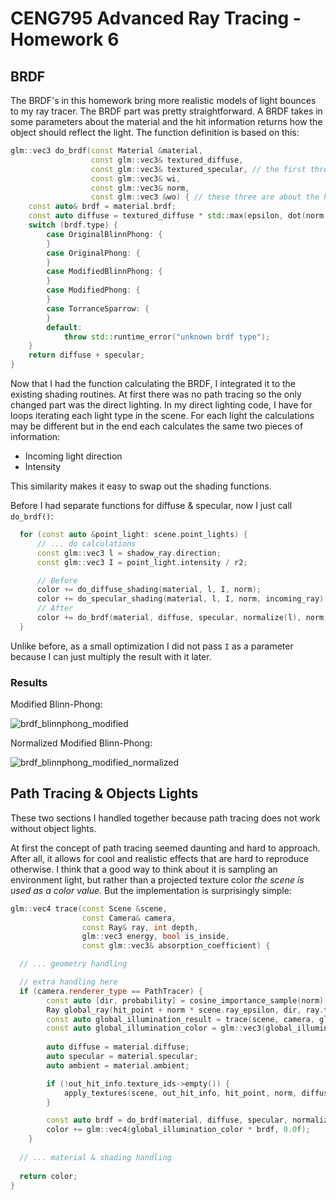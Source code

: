 # CENG795 Advanced Ray Tracing - Homework 6

## BRDF

The BRDF's in this homework bring more realistic models of light bounces to my ray tracer. The BRDF part was pretty straightforward.
A BRDF takes in some parameters about the material and the hit information returns how the object should reflect the light.
The function definition is based on this:

```cpp
glm::vec3 do_brdf(const Material &material,
                  const glm::vec3& textured_diffuse,
                  const glm::vec3& textured_specular, // the first three parameters are about the object itself
                  const glm::vec3& wi,
                  const glm::vec3& norm,
                  const glm::vec3 &wo) { // these three are about the hit situation
    const auto& brdf = material.brdf;
    const auto diffuse = textured_diffuse * std::max(epsilon, dot(norm, wi)); // the diffuse is the same regardless of the brdf type
    switch (brdf.type) {
        case OriginalBlinnPhong: {
        }
        case OriginalPhong: {
        }
        case ModifiedBlinnPhong: {
        }
        case ModifiedPhong: {
        }
        case TorranceSparrow: {
        }
        default:
            throw std::runtime_error("unknown brdf type");
    }
    return diffuse + specular;
}
```

Now that I had the function calculating the BRDF, I integrated it to the existing shading routines. At first there was no path tracing so the only changed part was the direct lighting.
In my direct lighting code, I have for loops iterating each light type in the scene. For each light the calculations may be different but in the end each calculates the same two pieces of information:

- Incoming light direction
- Intensity

This similarity makes it easy to swap out the shading functions.

Before I had separate functions for diffuse & specular, now I just call `do_brdf()`:

```cpp
  for (const auto &point_light: scene.point_lights) {
      // ... do calculations
      const glm::vec3 l = shadow_ray.direction;
      const glm::vec3 I = point_light.intensity / r2;

      // Before
      color += do_diffuse_shading(material, l, I, norm);
      color += do_specular_shading(material, l, I, norm, incoming_ray);
      // After
      color += do_brdf(material, diffuse, specular, normalize(l), norm, -normalize(incoming_ray.direction)) * I;
  }
```

Unlike before, as a small optimization I did not pass `I` as a parameter because I can just multiply the result with it later.

### Results

Modified Blinn-Phong:

![brdf_blinnphong_modified](https://github.com/user-attachments/assets/6f9df9c0-61d8-471c-a77d-09634d67bfd9)

Normalized Modified Blinn-Phong:

![brdf_blinnphong_modified_normalized](https://github.com/user-attachments/assets/21ac92fb-6bcf-4ba3-bcf5-005c8fdea79c)

## Path Tracing & Objects Lights

These two sections I handled together because path tracing does not work without object lights.

At first the concept of path tracing seemed daunting and hard to approach. After all, it allows for cool and realistic effects that are hard to reproduce otherwise.
I think that a good way to think about it is sampling an environment light, but rather than a projected texture color *the scene is used as a color value.*
But the implementation is surprisingly simple:

```cpp
glm::vec4 trace(const Scene &scene,
                const Camera& camera,
                const Ray& ray, int depth,
                glm::vec3 energy, bool is_inside,
                const glm::vec3& absorption_coefficient) {

  // ... geometry handling

  // extra handling here
  if (camera.renderer_type == PathTracer) {
        const auto [dir, probability] = cosine_importance_sample(norm); // better than uniform sampling
        Ray global_ray(hit_point + norm * scene.ray_epsilon, dir, ray.t);
        const auto global_illumination_result = trace(scene, camera, global_ray, depth - 1, energy, is_inside, absorption_coefficient) / probability; // this is the important part
        const auto global_illumination_color = glm::vec3(global_illumination_result);
  
        auto diffuse = material.diffuse;
        auto specular = material.specular;
        auto ambient = material.ambient;

        if (!out_hit_info.texture_ids->empty()) {
            apply_textures(scene, out_hit_info, hit_point, norm, diffuse, specular, ambient);
        }

        const auto brdf = do_brdf(material, diffuse, specular, normalize(global_ray.direction), norm, -normalize(ray.direction));
        color += glm::vec4(global_illumination_color * brdf, 0.0f);
    }
  
  // ... material & shading handling
  
  return color;
}
```






